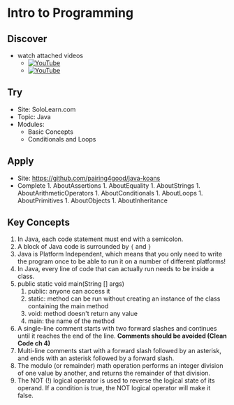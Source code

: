 # Intro to Programming

## Discover
- watch attached videos
	- [![YouTube](https://i.ytimg.com/vi/_UwMYxijvxE/default.jpg)](https://www.youtube.com/watch?v=_UwMYxijvxE)
	- [![YouTube](https://i.ytimg.com/vi/3aZorQ1U7vM/default.jpg)](https://www.youtube.com/watch?v=3aZorQ1U7vM)

## Try
- Site: SoloLearn.com
- Topic: Java
- Modules: 
	- Basic Concepts
	- Conditionals and Loops

## Apply
- Site: https://github.com/pairing4good/java-koans
- Complete
        1. AboutAssertions
        1. AboutEquality
        1. AboutStrings
        1. AboutArithmeticOperators
        1. AboutConditionals
        1. AboutLoops
        1. AboutPrimitives
        1. AboutObjects
        1. AboutInheritance

## Key Concepts
1. In Java, each code statement must end with a semicolon.
1. A block of Java code is surrounded by `{` and `}`
1. Java is Platform Independent, which means that you only need to write the program once to be able to run it on a number of different platforms!
1. In Java, every line of code that can actually run needs to be inside a class.
1. public static void main(String [] args)
	1. public: anyone can access it
	1. static: method can be run without creating an instance of the class containing the main method
	1. void: method doesn't return any value
	1. main: the name of the method
1. A single-line comment starts with two forward slashes and continues until it reaches the end of the line. **Comments should be avoided (Clean Code ch 4)**
1. Multi-line comments start with a forward slash followed by an asterisk, and ends with an asterisk followed by a forward slash. 
1. The modulo (or remainder) math operation performs an integer division of one value by another, and returns the remainder of that division. 
1. The NOT (!) logical operator is used to reverse the logical state of its operand. If a condition is true, the NOT logical operator will make it false.
